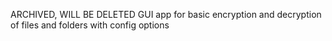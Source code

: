 ARCHIVED, WILL BE DELETED GUI app for basic encryption and decryption of files and folders with config options
